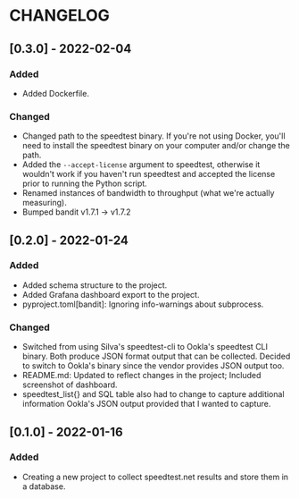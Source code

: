# CHANGELOG

## [0.3.0] - 2022-02-04
### Added
- Added Dockerfile.
### Changed
- Changed path to the speedtest binary.  If you're not using Docker, you'll need
  to install the speedtest binary on your computer and/or change the path.
- Added the `--accept-license` argument to speedtest, otherwise it wouldn't work
  if you haven't run speedtest and accepted the license prior to running the
  Python script.
- Renamed instances of bandwidth to throughput (what we're actually measuring).
- Bumped bandit v1.7.1 -> v1.7.2

## [0.2.0] - 2022-01-24
### Added
- Added schema structure to the project.
- Added Grafana dashboard export to the project.
- pyproject.toml[bandit]: Ignoring info-warnings about subprocess.
### Changed
- Switched from using Silva's speedtest-cli to Ookla's speedtest CLI binary.
  Both produce JSON format output that can be collected.  Decided to switch to
  Ookla's binary since the vendor provides JSON output too.
- README.md: Updated to reflect changes in the project; Included screenshot of
  dashboard.
- speedtest_list{} and SQL table also had to change to capture additional
  information Ookla's JSON output provided that I wanted to capture.

## [0.1.0] - 2022-01-16
### Added
- Creating a new project to collect speedtest.net results and store them in a
  database.
